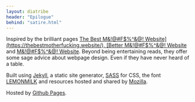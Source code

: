 ```yaml
---
layout: diatribe
header: "Epilogue"
behind: "satire.html"
---
```


Inspired by the brilliant pages [The Best M&!@#F$%^&@! Website](https://thebestmotherfucking.website/), 
[Better M&!@#F$%^&@! Website](http://bettermotherfuckingwebsite.com/) 
and [M&!@#F$%^&@! Website](http://motherfuckingwebsite.com/).
Beyond being entertaining reads, they offer some sage advice about webpage design. Even if they have 
never heard of a table.

Built using [Jekyll](https://jekyllrb.com), a static site generator, [SASS](https://sass-lang.com/) 
for <abbr>CSS</abbr>, the font [LEMONMILK](https://marsnev.com/) and resources hosted and shared by 
[Mozilla](https://developer.mozilla.org/en-US/).

Hosted by [Github Pages](https://pages.github.com/).
